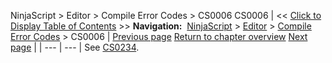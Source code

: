 ﻿
NinjaScript \> Editor \> Compile Error Codes \> CS0006
CS0006
| \<\< [Click to Display Table of Contents](cs0006.md) \>\> **Navigation:**     [NinjaScript](ninjascript.md) \> [Editor](editor.md) \> [Compile Error Codes](compile_error_codes.md) \> CS0006 | [Previous page](compile_error_codes.md) [Return to chapter overview](compile_error_codes.md) [Next page](cs0019.md) |
| --- | --- |
See [CS0234](cs0234.md).

